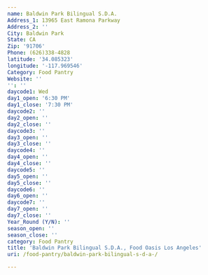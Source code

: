 ```yaml
---
name: Baldwin Park Bilingual S.D.A.
Address_1: 13965 East Ramona Parkway
Address_2: ''
City: Baldwin Park
State: CA
Zip: '91706'
Phone: (626)338-4828
latitude: '34.085323'
longitude: '-117.969546'
Category: Food Pantry
Website: ''
'': ''
daycode1: Wed
day1_open: '6:30 PM'
day1_close: '7:30 PM'
daycode2: ''
day2_open: ''
day2_close: ''
daycode3: ''
day3_open: ''
day3_close: ''
daycode4: ''
day4_open: ''
day4_close: ''
daycode5: ''
day5_open: ''
day5_close: ''
daycode6: ''
day6_open: ''
daycode7: ''
day7_open: ''
day7_close: ''
Year_Round (Y/N): ''
season_open: ''
season_close: ''
category: Food Pantry
title: 'Baldwin Park Bilingual S.D.A., Food Oasis Los Angeles'
uri: /food-pantry/baldwin-park-bilingual-s-d-a-/

---
```

